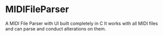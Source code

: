 # MIDIFileParser
A MIDI File Parser with UI built completely in C
It works with all MIDI files and can parse and conduct alterations on them.
